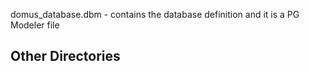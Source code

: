 domus_database.dbm - contains the database definition and it is a  PG Modeler file

## Other Directories

 
